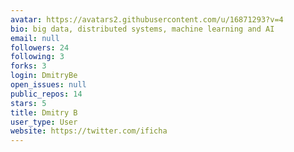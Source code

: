 ```yaml
---
avatar: https://avatars2.githubusercontent.com/u/16871293?v=4
bio: big data, distributed systems, machine learning and AI
email: null
followers: 24
following: 3
forks: 3
login: DmitryBe
open_issues: null
public_repos: 14
stars: 5
title: Dmitry B
user_type: User
website: https://twitter.com/ificha
---
```


